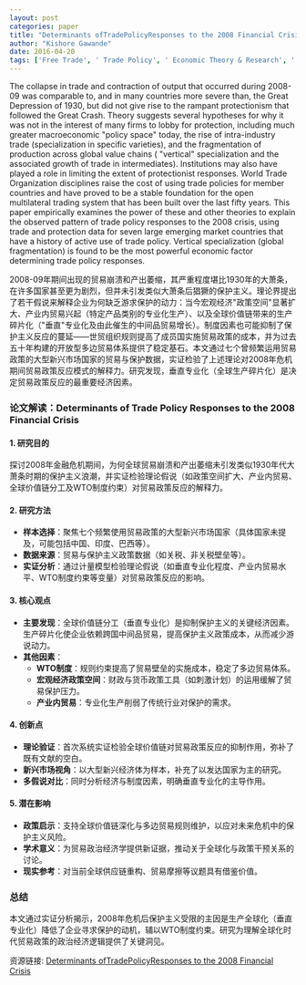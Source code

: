 ```yaml
---
layout: post
categories: paper
title: "Determinants ofTradePolicyResponses to the 2008 Financial Crisis"
author: "Kishore Gawande"
date: 2016-04-20
tags: ['Free Trade', ' Trade Policy', ' Economic Theory & Research', ' International Trade and Trade Rules', ' Debt Markets']
---
```


The collapse in trade and contraction of output that occurred during 2008-09 was comparable to, and in many countries more severe than, the Great Depression of 1930, but did not give rise to the rampant protectionism that followed the Great Crash. Theory suggests several hypotheses for why it was not in the interest of many firms to lobby for protection, including much greater macroeconomic "policy space" today, the rise of intra-industry trade (specialization in specific varieties), and the fragmentation of production across global value chains ( "vertical" specialization and the associated growth of trade in intermediates). Institutions may also have played a role in limiting the extent of protectionist responses. World Trade Organization disciplines raise the cost of using trade policies for member countries and have proved to be a stable foundation for the open multilateral trading system that has been built over the last fifty years. This paper empirically examines the power of these and other theories to explain the observed pattern of trade policy responses to the 2008 crisis, using trade and protection data for seven large emerging market countries that have a history of active use of trade policy. Vertical specialization (global fragmentation) is found to be the most powerful economic factor determining trade policy responses.

2008-09年期间出现的贸易崩溃和产出萎缩，其严重程度堪比1930年的大萧条，在许多国家甚至更为剧烈，但并未引发类似大萧条后猖獗的保护主义。理论界提出了若干假说来解释企业为何缺乏游求保护的动力：当今宏观经济"政策空间"显著扩大、产业内贸易兴起（特定产品类别的专业化生产）、以及全球价值链带来的生产碎片化（"垂直"专业化及由此催生的中间品贸易增长）。制度因素也可能抑制了保护主义反应的蔓延——世贸组织规则提高了成员国实施贸易政策的成本，并为过去五十年构建的开放型多边贸易体系提供了稳定基石。本文通过七个曾频繁运用贸易政策的大型新兴市场国家的贸易与保护数据，实证检验了上述理论对2008年危机期间贸易政策反应模式的解释力。研究发现，垂直专业化（全球生产碎片化）是决定贸易政策反应的最重要经济因素。

### **论文解读：Determinants of Trade Policy Responses to the 2008 Financial Crisis**  

#### **1. 研究目的**  
探讨2008年金融危机期间，为何全球贸易崩溃和产出萎缩未引发类似1930年代大萧条时期的保护主义浪潮，并实证检验理论假说（如政策空间扩大、产业内贸易、全球价值链分工及WTO制度约束）对贸易政策反应的解释力。  

#### **2. 研究方法**  
- **样本选择**：聚焦七个频繁使用贸易政策的大型新兴市场国家（具体国家未提及，可能包括中国、印度、巴西等）。  
- **数据来源**：贸易与保护主义政策数据（如关税、非关税壁垒等）。  
- **实证分析**：通过计量模型检验理论假说（如垂直专业化程度、产业内贸易水平、WTO制度约束等变量）对贸易政策反应的影响。  

#### **3. 核心观点**  
- **主要发现**：全球价值链分工（垂直专业化）是抑制保护主义的关键经济因素。生产碎片化使企业依赖跨国中间品贸易，提高保护主义政策成本，从而减少游说动力。  
- **其他因素**：  
  - **WTO制度**：规则约束提高了贸易壁垒的实施成本，稳定了多边贸易体系。  
  - **宏观经济政策空间**：财政与货币政策工具（如刺激计划）的运用缓解了贸易保护压力。  
  - **产业内贸易**：专业化生产削弱了传统行业对保护的需求。  

#### **4. 创新点**  
- **理论验证**：首次系统实证检验全球价值链对贸易政策反应的抑制作用，弥补了既有文献的空白。  
- **新兴市场视角**：以大型新兴经济体为样本，补充了以发达国家为主的研究。  
- **多假说对比**：同时分析经济与制度因素，明确垂直专业化的主导作用。  

#### **5. 潜在影响**  
- **政策启示**：支持全球价值链深化与多边贸易规则维护，以应对未来危机中的保护主义风险。  
- **学术意义**：为贸易政治经济学提供新证据，推动关于全球化与政策干预关系的讨论。  
- **现实参考**：对当前全球供应链重构、贸易摩擦等议题具有借鉴价值。  

### **总结**  
本文通过实证分析揭示，2008年危机后保护主义受限的主因是生产全球化（垂直专业化）降低了企业寻求保护的动机，辅以WTO制度约束。研究为理解全球化时代贸易政策的政治经济逻辑提供了关键洞见。

资源链接: [Determinants ofTradePolicyResponses to the 2008 Financial Crisis](https://papers.ssrn.com/sol3/papers.cfm?abstract_id=1952491)
